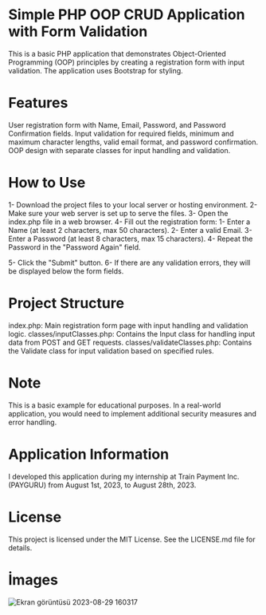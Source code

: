 # Simple PHP OOP CRUD Application with Form Validation
This is a basic PHP application that demonstrates Object-Oriented Programming (OOP) principles by creating a registration form with input validation. The application uses Bootstrap for styling.

# Features
User registration form with Name, Email, Password, and Password Confirmation fields.
Input validation for required fields, minimum and maximum character lengths, valid email format, and password confirmation.
OOP design with separate classes for input handling and validation.

# How to Use
1- Download the project files to your local server or hosting environment.
2- Make sure your web server is set up to serve the files.
3- Open the index.php file in a web browser.
4- Fill out the registration form:
  1- Enter a Name (at least 2 characters, max 50 characters).
  2- Enter a valid Email.
  3- Enter a Password (at least 8 characters, max 15 characters).
  4- Repeat the Password in the "Password Again" field.
  
5- Click the "Submit" button.
6- If there are any validation errors, they will be displayed below the form fields.

# Project Structure
index.php: Main registration form page with input handling and validation logic.
classes/inputClasses.php: Contains the Input class for handling input data from POST and GET requests.
classes/validateClasses.php: Contains the Validate class for input validation based on specified rules.

# Note
This is a basic example for educational purposes. In a real-world application, you would need to implement additional security measures and error handling.

# Application Information
I developed this application during my internship at Train Payment Inc. (PAYGURU) from August 1st, 2023, to August 28th, 2023.

# License
This project is licensed under the MIT License. See the LICENSE.md file for details.

# İmages
![Ekran görüntüsü 2023-08-29 160317](https://github.com/omerkilic-0/OOP-With-CRUD-APP_Starter-Level/assets/123635257/8c345a30-ebba-4966-9dba-5392c3f8981c)
